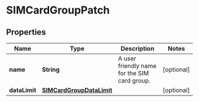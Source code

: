 

# SIMCardGroupPatch


## Properties

| Name | Type | Description | Notes |
|------------ | ------------- | ------------- | -------------|
|**name** | **String** | A user friendly name for the SIM card group. |  [optional] |
|**dataLimit** | [**SIMCardGroupDataLimit**](SIMCardGroupDataLimit.md) |  |  [optional] |



